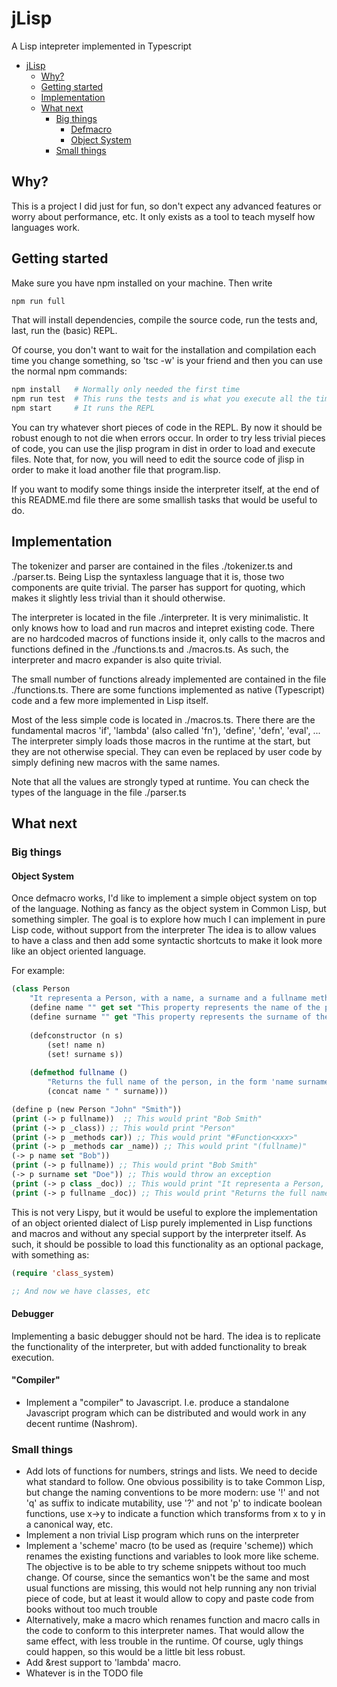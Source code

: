 # jLisp
A Lisp intepreter implemented in Typescript

- [jLisp](#jlisp)
    - [Why?](#why)
    - [Getting started](#getting-started)
    - [Implementation](#implementation)
    - [What next](#what-next)
        - [Big things](#big-things)
            - [Defmacro](#defmacro)
            - [Object System](#object-system)
        - [Small things](#small-things)

## Why?
This is a project I did just for fun, so don't expect any advanced features or worry about performance, etc.
It only exists as a tool to teach myself how languages work. 

## Getting started
Make sure you have npm installed on your machine. Then write

```bash
npm run full
```

That will install dependencies, compile the source code, run the tests and, last, run the
(basic) REPL.

Of course, you don't want to wait for the installation and compilation each time you change
something, so 'tsc -w' is your friend and then you can use the normal npm commands:

```bash
npm install   # Normally only needed the first time
npm run test  # This runs the tests and is what you execute all the time
npm start     # It runs the REPL
```

You can try whatever short pieces of code in the REPL. By now it should be robust enough to
not die when errors occur. In order to try less trivial pieces of code, you can use the
jlisp program in dist in order to load and execute files. Note that, for now, you will need
to edit the source code of jlisp in order to make it load another file that program.lisp.

If you want to modify some things inside the interpreter itself, at the end of this README.md file there are some smallish tasks
that would be useful to do.

## Implementation
The tokenizer and parser are contained in the files ./tokenizer.ts and ./parser.ts. Being Lisp the syntaxless language
that it is, those two components are quite trivial. The parser has support for quoting, which makes it slightly
less trivial than it should otherwise.

The interpreter is located in the file ./interpreter. It is very minimalistic. 
It only knows how to load and run macros and intepret existing code. There are no
hardcoded macros of functions inside it, only calls to the macros and functions defined in the ./functions.ts
and ./macros.ts. As such, the interpreter and macro expander is also quite trivial.

The small number of functions already implemented are contained in the file ./functions.ts. There are some
functions implemented as native (Typescript) code and a few more implemented in Lisp itself.

Most of the less simple code is located in ./macros.ts. There there are the fundamental macros 
'if', 'lambda' (also called 'fn'), 'define', 'defn', 'eval', ... The interpreter simply loads those macros in the
runtime at the start, but they are not otherwise special. They can even be replaced by user code by simply defining new
macros with the same names.

Note that all the values are strongly typed at runtime. You can check the types of the language in the file ./parser.ts

## What next
### Big things
#### Object System
Once defmacro works, I'd like to implement a simple object system on top of the language. Nothing as fancy as the
object system in Common Lisp, but something simpler. The goal is to explore how much I can implement in
pure Lisp code, without support from the interpreter 
The idea is to allow values to have a class and then add some syntactic shortcuts to make it look more 
like an object oriented language.

For example:

```lisp
(class Person
    "It representa a Person, with a name, a surname and a fullname method"
    (define name "" get set "This property represents the name of the person") ;; Yes, this documentation is redundant
    (define surname "" get "This property represents the surname of the person")
    
    (defconstructor (n s)
        (set! name n)
        (set! surname s))
        
    (defmethod fullname () 
        "Returns the full name of the person, in the form 'name surname'"
        (concat name " " surname)))

(define p (new Person "John" "Smith"))
(print (-> p fullname))  ;; This would print "Bob Smith"
(print (-> p _class)) ;; This would print "Person"
(print (-> p _methods car)) ;; This would print "#Function<xxx>"
(print (-> p _methods car _name)) ;; This would print "(fullname)"
(-> p name set "Bob"))
(print (-> p fullname)) ;; This would print "Bob Smith"
(-> p surname set "Doe")) ;; This would throw an exception
(print (-> p class _doc)) ;; This would print "It representa a Person, with a name, a surname and a fullname method"
(print (-> p fullname _doc)) ;; This would print "Returns the full name of the person, in the form 'name surname'"
```

This is not very Lispy, but it would be useful to explore the implementation of an object oriented dialect of Lisp
purely implemented in Lisp functions and macros and without any special support by the interpreter itself. As such, it should be possible to load this functionality as an optional package, with something as:

```lisp
(require 'class_system)

;; And now we have classes, etc
```

#### Debugger
Implementing a basic debugger should not be hard. The idea is to replicate the functionality of the
interpreter, but with added functionality to break execution.

#### "Compiler"
- Implement a "compiler" to Javascript. I.e. produce a standalone Javascript program which can
be distributed and would work in any decent runtime (Nashrom). 

### Small things
- Add lots of functions for numbers, strings and lists. We need to decide what standard to follow.
One obvious possibility is to take Common Lisp, but change the naming conventions to be more
modern: use '!' and not 'q' as suffix to indicate mutability, use '?' and not 'p' to indicate
boolean functions, use x->y to indicate a function which transforms from x to y in a 
canonical way, etc.
- Implement a non trivial Lisp program which runs on the interpreter
- Implement a 'scheme' macro (to be used as (require 'scheme)) which renames the existing
functions and variables to look more like scheme. The objective is to be able to try
scheme snippets without too much change. Of course, since the semantics won't be the same and
most usual functions are missing, this would not help running any non trivial piece of code, but
at least it would allow to copy and paste code from books without too much trouble
- Alternatively, make a macro which renames function and macro calls in the code to
conform to this interpreter names. That would allow the same effect, with less trouble in the
runtime. Of course, ugly things could happen, so this would be a little bit less robust.
- Add &rest support to 'lambda' macro.
- Whatever is in the TODO file
